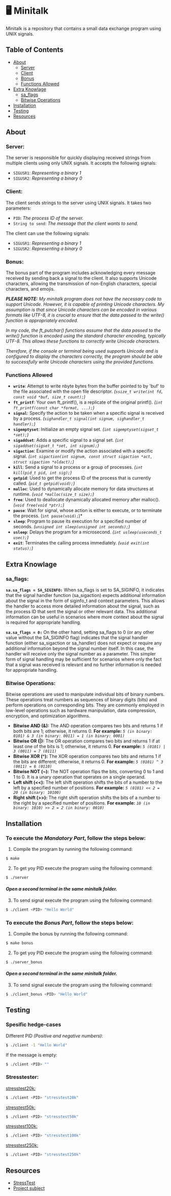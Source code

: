 # 🖥️ Minitalk

Minitalk is a repository that contains a small data exchange program using UNIX signals. 

## Table of Contents

- [About](#About)
	- [ Server](#Server)
	- [ Client](#Client)
	- [ Bonus](#Bonus)
	- [ Functions Allowed](#Functions-Allowed)
- [Extra Knowlage](#Extra-Knowlage)
	- [ sa_flags](#sa_flags)
	- [ Bitwise Operations](#Bitwise-Operations)
- [Installation](#Installation)
- [Testing](#Testing)
- [Resources](#Resources)

## About 

### Server:
The server is responsible for quickly displaying received strings from multiple clients using only UNIX signals. It accepts the following signals:

- `SIGUSR1`: *Representing a binary 1*
- `SIGUSR2`: *Representing a binary 0*

### Client:
The client sends strings to the server using UNIX signals. It takes two parameters:

- `PID`: *The process ID of the server.*
- `String to send`: *The message that the client wants to send.*

The client can use the following signals:

- `SIGUSR1`: *Representing a binary 1*
- `SIGUSR2`: *Representing a binary 0*

### Bonus:
The bonus part of the program includes acknowledging every message received by sending back a signal to the client. It also supports Unicode characters, allowing the transmission of non-English characters, special characters, and emojis.

***PLEASE NOTE:** My minitalk program does not have the necessary code to support Unicode. However, it is capable of printing Unicode characters. My assumption is that since Unicode characters can be encoded in various formats like UTF-8, it is crucial to ensure that the data passed to the write() function is appropriately encoded.*

*In my code, the ft_putchar() functions assume that the data passed to the write() function is encoded using the standard character encoding, typically UTF-8. This allows these functions to correctly write Unicode characters.*

*Therefore, if the console or terminal being used supports Unicode and is configured to display the characters correctly, the program should be able to successfully write Unicode characters using the provided functions.*

### Functions Allowed

- **`write`**: Attempt to write nbyte bytes from the buffer pointed to by 'buf' to the file associated with the open file descriptor. *(`ssize_t write(int fd, const void *buf, size_t count);`)*
- **`ft_printf`**: Your own ft_printf(), is a replicate of the original printf(). *(`int ft_printf(const char *format, ...);`)*
- **`signal`**: Specify the action to be taken when a specific signal is received by a process. *(`sighandler_t signal(int signum, sighandler_t handler);`)*
- **`sigemptyset`**: Initialize an empty signal set. *(`int sigemptyset(sigset_t *set);`)*
- **`sigaddset`**: Adds a specific signal to a signal set. *(`int sigaddset(sigset_t *set, int signum);`)*
- **`sigaction`**: Examine or modify the action associated with a specific signal. *(`int sigaction(int signum, const struct sigaction *act, struct sigaction *oldact);`)*
- **`kill`**: Send a signal to a process or a group of processes. *(`int kill(pid_t pid, int sig);`)*
- **`getpid`**: Used to get the process ID of the process that is currently called. *(`pid_t getpid(void);`)*
- **`malloc`**: Used to dynamically allocate memory for data structures at runtime. *(`void *malloc(size_t size);`)*
- **`free`**:  Used to deallocate dynamically allocated memory after malloc(). *(`void free(void *ptr);`)*
- **`pause`**: Wait for signal, whose action is either to execute, or to terminate the process. (`int pause(void);`)*
- **`sleep`**: Program to pause its execution for a specified number of seconds. *(`unsigned int sleep(unsigned int seconds);`)*
- **`usleep`**: Delays the program for a microsecond. *(`int usleep(useconds_t usec);`)*
- **`exit`**: Terminates the calling process immediately. *(`void exit(int status);`)*

## Extra Knowlage

### sa_flags:
**`sa.sa_flags = SA_SIGINFO:`** When sa_flags is set to SA_SIGINFO, it indicates that the signal handler function (sa_sigaction) expects additional information about the signal in the form of siginfo_t and context parameters. This allows the handler to access more detailed information about the signal, such as the process ID that sent the signal or other relevant data. This additional information can be useful in scenarios where more context about the signal is required for appropriate handling.

**`sa.sa_flags = 0:`** On the other hand, setting sa_flags to 0 (or any other value without the SA_SIGINFO flag) indicates that the signal handler function (either sa_sigaction or sa_handler) does not expect or require any additional information beyond the signal number itself. In this case, the handler will receive only the signal number as a parameter. This simpler form of signal handling may be sufficient for scenarios where only the fact that a signal was received is relevant and no further information is needed for appropriate handling.

### Bitwise Operations:

Bitwise operations are used to manipulate individual bits of binary numbers. These operations treat numbers as sequences of binary digits (bits) and perform operations on corresponding bits. They are commonly employed in low-level operations such as hardware manipulation, data compression, encryption, and optimization algorithms.

- **Bitwise AND (&):** The AND operation compares two bits and returns 1 if both bits are 1; otherwise, it returns 0. **For example:**  *`5 (in binary: 0101) & 3 (in binary: 0011) = 1 (in binary: 0001)`*
- **Bitwise OR (|):** The OR operation compares two bits and returns 1 if at least one of the bits is 1; otherwise, it returns 0. **For example:** *`5 (0101) | 3 (0011) = 7 (0111)`*
- **Bitwise XOR (^):** The XOR operation compares two bits and returns 1 if the bits are different; otherwise, it returns 0. **For example:** *`5 (0101) ^ 3 (0011) = 6 (0110)`*
- **Bitwise NOT (~):** The NOT operation flips the bits, converting 0 to 1 and 1 to 0. It is a unary operation that operates on a single operand. 
- **Left shift (<<):** The left shift operation shifts the bits of a number to the left by a specified number of positions. **For example:** *`5 (0101) << 2 = 20 (in binary: 10100)`*
- **Right shift (>>):** The right shift operation shifts the bits of a number to the right by a specified number of positions. **For example:** *`10 (in binary: 1010) >> 2 = 2 (in binary: 0010)`*
	

## Installation

### To execute the *Mandatory Part*, follow the steps below:

1. Compile the program by running the following command:
```bash
$ make
```
2. To get yoy PID execute the program using the following command: 
```bash
$ ./server
```
#### ***Open a second terminal in the same minitalk folder.***
3. To send signal execute the program using the following command:
```bash
$ ./client <PID> "Hello World"
```


### To execute the *Bonus Part*, follow the steps below:

1. Compile the bonus by running the following command:
```bash
$ make bonus
```
2. To get yoy PID execute the program using the following command: 
```bash
$ ./server_bonus
```
#### ***Open a second terminal in the same minitalk folder.***
3. To send signal execute the program using the following command:
```bash
$ ./client_bonus <PID> "Hello World"
```

## Testing

### Spesific hedge-cases 
Different PID *(Positive and negative numbers)*:
```bash
$ ./client -1 "Hello World"
```
If the message is empty:
```bash
$ ./client <PID> ""
```

### Stresstester:
[stresstest20k:](https://github.com/XEDGit/minitalk/blob/master/stresstest20k)
```bash
$ ./client <PID> "stresstest20k"
```
[stresstest50k:](https://github.com/XEDGit/minitalk/blob/master/stresstest50k)
```bash
$ ./client <PID> "stresstest50k"
```
[stresstest100k:](https://github.com/XEDGit/minitalk/blob/master/stresstest100k)
```bash
$ ./client <PID> "stresstest100k"
```
[stresstest250k:](https://github.com/XEDGit/minitalk/blob/master/stresstest250k)
```bash
$ ./client <PID> "stresstest250k"
```

## Resources

- [StressTest](https://github.com/XEDGit/minitalk/tree/master)
- [Project subject](https://cdn.intra.42.fr/pdf/pdf/68781/en.subject.pdf)
